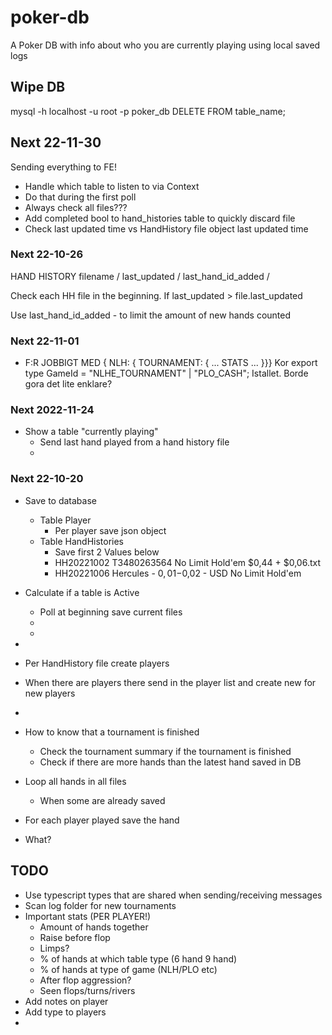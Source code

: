 # poker-db

A Poker DB with info about who you are currently playing using local saved logs

## Wipe DB

mysql -h localhost -u root -p poker_db
DELETE FROM table_name;

## Next 22-11-30

Sending everything to FE!
- Handle which table to listen to via Context
- Do that during the first poll
- Always check all files???
- Add completed bool to hand_histories table to quickly discard file
- Check last updated time vs HandHistory file object last updated time


### Next 22-10-26

HAND HISTORY filename / last_updated / last_hand_id_added /

Check each HH file in the beginning. If last_updated > file.last_updated

Use last_hand_id_added - to limit the amount of new hands counted

### Next 22-11-01

- F:R JOBBIGT MED { NLH: { TOURNAMENT: { ... STATS ... }}}
  Kor export type GameId = "NLHE_TOURNAMENT" | "PLO_CASH";
  Istallet. Borde gora det lite enklare?

### Next 2022-11-24

- Show a table "currently playing"
  - Send last hand played from a hand history file
  -

### Next 22-10-20

- Save to database
  - Table Player
    - Per player save json object
  - Table HandHistories
    - Save first 2 Values below
    - HH20221002 T3480263564 No Limit Hold'em $0,44 + $0,06.txt
    - HH20221006 Hercules - $0,01-$0,02 - USD No Limit Hold'em
- Calculate if a table is Active
  - Poll at beginning save current files
  -
  -
-

- Per HandHistory file create players
- When there are players there send in the player list and create new for new players
-
- How to know that a tournament is finished
  - Check the tournament summary if the tournament is finished
  - Check if there are more hands than the latest hand saved in DB
- Loop all hands in all files
  - When some are already saved
- For each player played save the hand
- What?

## TODO

- Use typescript types that are shared when sending/receiving messages
- Scan log folder for new tournaments
- Important stats (PER PLAYER!)
  - Amount of hands together
  - Raise before flop
  - Limps?
  - % of hands at which table type (6 hand 9 hand)
  - % of hands at type of game (NLH/PLO etc)
  - After flop aggression?
  - Seen flops/turns/rivers
- Add notes on player
- Add type to players
-
